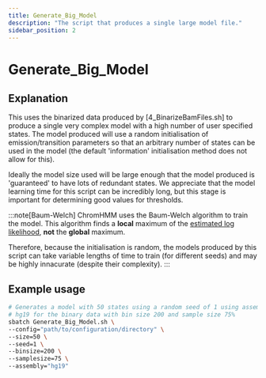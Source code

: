 ```yaml
---
title: Generate_Big_Model
description: "The script that produces a single large model file."
sidebar_position: 2
---
```


# Generate_Big_Model

## Explanation

This uses the binarized data produced by [4_BinarizeBamFiles.sh] to produce a single very complex model with a high number of user specified states.
The model produced will use a random initialisation of emission/transition parameters so that an arbitrary number of states can be used in the model (the default 'information' initialisation method does not allow for this). 

Ideally the model size used will be large enough that the model produced is 'guaranteed' to have lots of redundant states. We appreciate that the model learning time for this script can be incredibly long, but this stage is important for determining good values for thresholds.

:::note[Baum-Welch]
ChromHMM uses the Baum-Welch algorithm to train the model. This algorithm finds a **local** maximum of the [estimated log likelihood](./ChromHMM-overview.md#estimated-log-likelihood), **not** the **global** maximum.

Therefore, because the initialisation is random, the models produced by this script can take variable lengths of time to train (for different seeds) and may be highly innacurate (despite their complexity).
:::

## Example usage

```bash
# Generates a model with 50 states using a random seed of 1 using assembly 
# hg19 for the binary data with bin size 200 and sample size 75%
sbatch Generate_Big_Model.sh \
--config="path/to/configuration/directory" \
--size=50 \
--seed=1 \
--binsize=200 \ 
--samplesize=75 \
--assembly="hg19"
```